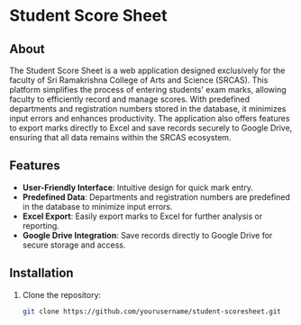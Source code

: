 # Student Score Sheet

## About
The Student Score Sheet is a web application designed exclusively for the faculty of Sri Ramakrishna College of Arts and Science (SRCAS). This platform simplifies the process of entering students' exam marks, allowing faculty to efficiently record and manage scores. With predefined departments and registration numbers stored in the database, it minimizes input errors and enhances productivity. The application also offers features to export marks directly to Excel and save records securely to Google Drive, ensuring that all data remains within the SRCAS ecosystem.

## Features
- **User-Friendly Interface**: Intuitive design for quick mark entry.
- **Predefined Data**: Departments and registration numbers are predefined in the database to minimize input errors.
- **Excel Export**: Easily export marks to Excel for further analysis or reporting.
- **Google Drive Integration**: Save records directly to Google Drive for secure storage and access.

## Installation
1. Clone the repository:
   ```bash
   git clone https://github.com/yourusername/student-scoresheet.git
